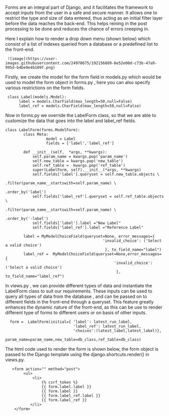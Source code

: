 Forms are an integral part of Django, and it facilitates the framework to accept inputs from the user in a safe and secure manner. 
It allows one to restrict the type and size of data entered, thus acting as an initial filter layer before the data reaches the back-end. 
This helps reining in the post processing to be done and reduces the chance of errors creeping in.

Here I explain how to render a drop down menu (shown below) which consist of a list of indexes queried from a database or a predefined 
list to the front-end.

     ![image](https://user-images.githubusercontent.com/24970675/192156889-8e52e00d-c73b-47a9-995d-b4be9e4b109f.png)

Firstly, we create the model for the form field in models.py which would be used to model the form object in forms.py , 
here you can also specify various restrictions on the form fields.


     class Label(models.Model):
          label = models.CharField(max_length=50,null=False)
          label_ref = models.CharField(max_length=50,null=False)
          
Now in forms.py we override the LabelForm class, so that we are able to customize the data that goes into the label and label_ref fields.


    class LabelForm(forms.ModelForm):
            class Meta:
                      model = Label
                      fields = ['label','label_ref']

            def __init__(self,  *args, **kwargs):
                self.param_name = kwargs.pop('param_name')
                self.new_table = kwargs.pop('new_table')
                self.ref_table =  kwargs.pop('ref_table')
                super(LabelForm, self).__init__(*args, **kwargs)
                self.fields['label'].queryset = self.new_table.objects \
                                                            .filter(param_name__startswith=self.param_name) \
                                                            .order_by('label') 
                self.fields['label_ref'].queryset = self.ref_table.objects \
                                                                .filter(param_name__startswith=self.param_name) \
                                                                .order_by('-label') 
                self.fields['label'].label ="New Label"
                self.fields['label_ref'].label ="Reference Label"

            label = MyModelChoiceField(queryset=None, error_messages={
                                               'invalid_choice': ('Select a valid choice')
                                                }, to_field_name="label")
            label_ref =  MyModelChoiceField(queryset=None,error_messages= {
                                                    'invalid_choice': ('Select a valid choice')
                                                     }, to_field_name="label_ref")
                               
                               
                               
   In views.py , we can provide different types of data and instantiate the LabelForm class to suit our requirements.
   These inputs can be used to query all types of data from the database , and can be passed on to different fields in the front-end through a queryset. 
   This feature greatly enhances the dynamic nature of the front-end, as this can be use to render different type of forms to different users or on 
   basis of other inputs.

      form =  LabelForm(initial={ 'label': latest_run_label,
                                  'label_ref': latest_run_label,
                                  'choices':(latest_label,latest_label)},
                                  param_name=param_name,new_table=db_class,ref_table=db_class)
                                  
                                  
  The html code used to render the form is shown below, the form object is passed to the Django template using the django.shortcuts.render() in views.py.

       <form action="" method="post">
            <ul>
                <li>
                    {% csrf_token %}
                    {{ form.label.label }}
                    {{ form.label }}
                    {{ form.label_ref.label }}
                    {{ form.label_ref }}
               </li>
        </form>
